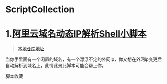 # ScriptCollection
# 1.[阿里云域名动态IP解析Shell小脚本](https://github.com/ooo-o-ooo/ScriptCollection/tree/main/aliyun-ddns-shell)
> [本地仓库地址](./aliyun-ddns-shell)

当你手里面有一个闲置的域名，有一个漂浮不定的外网ip，你又想在外网ip变更后自动解析到域名上，此情此景此脚本可能会帮上你。

脚本收藏
